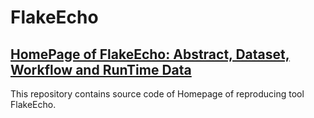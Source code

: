 # FlakeEcho

## [HomePage of FlakeEcho: Abstract, Dataset, Workflow and RunTime Data](https://FlakeEcho.github.io/)

This repository contains source code of Homepage of reproducing tool FlakeEcho.
